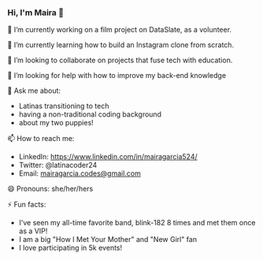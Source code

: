 ### Hi, I'm Maira 👋


<!-- **mairagee524/mairagee524** is a ✨ _special_ ✨ repository because its `README.md` (this file) appears on your GitHub profile.

Here are some ideas to get you started: -->

🔭 I’m currently working on a film project on DataSlate, as a volunteer.

🌱 I’m currently learning how to build an Instagram clone from scratch.

👯 I’m looking to collaborate on projects that fuse tech with education.

🤔 I’m looking for help with how to improve my back-end knowledge

💬 Ask me about: 
- Latinas transitioning to tech
- having a non-traditional coding background
- about my two puppies!

📫 How to reach me:
- LinkedIn: https://www.linkedin.com/in/mairagarcia524/
- Twitter: @latinacoder24
- Email: mairagarcia.codes@gmail.com

😄 Pronouns: she/her/hers

⚡ Fun facts:
- I've seen my all-time favorite band, blink-182 8 times and met them once as a VIP! 
- I am a big "How I Met Your Mother" and "New Girl" fan
- I love participating in 5k events!

